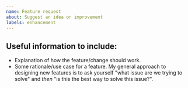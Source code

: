 ```yaml
---
name: Feature request
about: Suggest an idea or improvement
labels: enhancement
---
```


<!--
## Before reporting
 - Search for the suggestion here. It's possible someone's suggested it before!
-->

## Useful information to include:
 - Explanation of how the feature/change should work.
 - Some rationale/use case for a feature. My general approach to designing new features is to ask yourself "what issue are we trying to solve" and _then_ "is this the best way to solve this issue?".